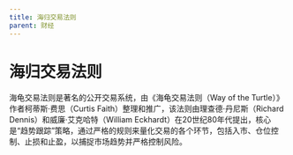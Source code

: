 ```yaml
---
title: 海归交易法则
parent: 财经
---
```


# 海归交易法则

海龟交易法则是著名的公开交易系统，由《海龟交易法则（Way of the Turtle）》作者柯蒂斯·费思（Curtis Faith）整理和推广，该法则由理查德·丹尼斯（Richard Dennis）和威廉·艾克哈特（William Eckhardt）在20世纪80年代提出，核心是“趋势跟踪”策略，通过严格的规则来量化交易的各个环节，包括入市、仓位控制、止损和止盈，以捕捉市场趋势并严格控制风险。




